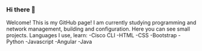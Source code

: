 ### Hi there 👋

Welcome! This is my GitHub page! I am currently studying programming and network management, building and configuration. Here you can see small projects.
Languages I use, learn:
-Cisco CLI
-HTML
-CSS
-Bootstrap
-Python
-Javascript
-Angular
-Java
